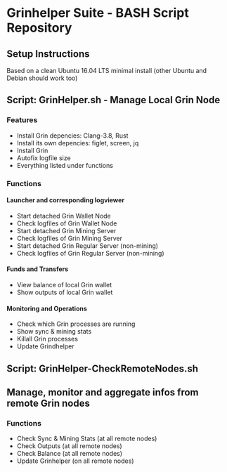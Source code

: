 # Grinhelper Suite - BASH Script Repository

## Setup Instructions

Based on a clean Ubuntu 16.04 LTS minimal install (other Ubuntu and Debian should work too)

## Script: GrinHelper.sh - Manage Local Grin Node

### Features

- Install Grin depencies: Clang-3.8, Rust
- Install its own depencies: figlet, screen, jq
- Install Grin
- Autofix logfile size
- Everything listed under functions

### Functions

#### Launcher and corresponding logviewer

- Start detached Grin Wallet Node
- Check logfiles of Grin Wallet Node
- Start detached Grin Mining Server
- Check logfiles of Grin Mining Server
- Start detached Grin Regular Server (non-mining)
- Check logfiles of Grin Regular Server (non-mining)

#### Funds and Transfers

- View balance of local Grin wallet
- Show outputs of local Grin wallet

#### Monitoring and Operations

- Check which Grin processes are running
- Show sync & mining stats
- Killall Grin processes
- Update Grindhelper

## Script: GrinHelper-CheckRemoteNodes.sh

## Manage, monitor and aggregate infos from remote Grin nodes

### Functions

- Check Sync & Mining Stats (at all remote nodes)
- Check Outputs (at all remote nodes)
- Check Balance (at all remote nodes)
- Update Grinhelper (on all remote nodes)
